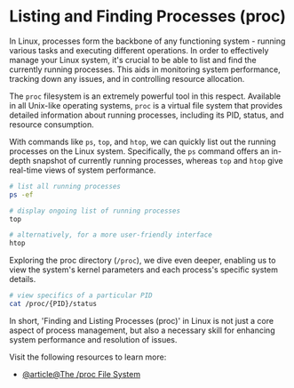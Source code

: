 # Listing and Finding Processes (proc) 

In Linux, processes form the backbone of any functioning system - running various tasks and executing different operations. In order to effectively manage your Linux system, it's crucial to be able to list and find the currently running processes. This aids in monitoring system performance, tracking down any issues, and in controlling resource allocation.

The `proc` filesystem is an extremely powerful tool in this respect. Available in all Unix-like operating systems, `proc` is a virtual file system that provides detailed information about running processes, including its PID, status, and resource consumption.

With commands like `ps`, `top`, and `htop`, we can quickly list out the running processes on the Linux system. Specifically, the `ps` command offers an in-depth snapshot of currently running processes, whereas `top` and `htop` give real-time views of system performance.

```bash
# list all running processes
ps -ef 

# display ongoing list of running processes 
top

# alternatively, for a more user-friendly interface
htop
```
Exploring the proc directory (`/proc`), we dive even deeper, enabling us to view the system's kernel parameters and each process's specific system details.

```bash
# view specifics of a particular PID
cat /proc/{PID}/status
```
In short, 'Finding and Listing Processes (proc)' in Linux is not just a core aspect of process management, but also a necessary skill for enhancing system performance and resolution of issues.

Visit the following resources to learn more:

- [@article@The /proc File System](https://www.kernel.org/doc/html/latest/filesystems/proc.html)
